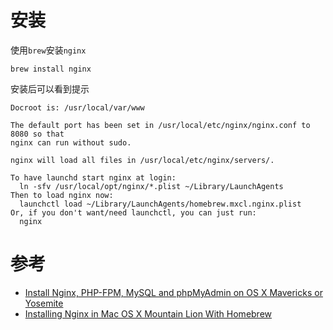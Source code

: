 # 安装

使用`brew`安装`nginx`

    brew install nginx

安装后可以看到提示

	Docroot is: /usr/local/var/www

	The default port has been set in /usr/local/etc/nginx/nginx.conf to 8080 so that
	nginx can run without sudo.

	nginx will load all files in /usr/local/etc/nginx/servers/.

	To have launchd start nginx at login:
	  ln -sfv /usr/local/opt/nginx/*.plist ~/Library/LaunchAgents
	Then to load nginx now:
	  launchctl load ~/Library/LaunchAgents/homebrew.mxcl.nginx.plist
	Or, if you don't want/need launchctl, you can just run:
	  nginx

# 参考

* [Install Nginx, PHP-FPM, MySQL and phpMyAdmin on OS X Mavericks or Yosemite](http://blog.frd.mn/install-nginx-php-fpm-mysql-and-phpmyadmin-on-os-x-mavericks-using-homebrew/)
* [Installing Nginx in Mac OS X Mountain Lion With Homebrew]()